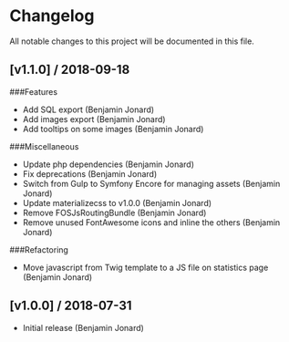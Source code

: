 # Changelog
All notable changes to this project will be documented in this file.

## [v1.1.0] / 2018-09-18
###Features
- Add SQL export (Benjamin Jonard)
- Add images export (Benjamin Jonard)
- Add tooltips on some images (Benjamin Jonard)

###Miscellaneous
- Update php dependencies (Benjamin Jonard)
- Fix deprecations (Benjamin Jonard)
- Switch from Gulp to Symfony Encore for managing assets (Benjamin Jonard)
- Update materializecss to v1.0.0 (Benjamin Jonard)
- Remove FOSJsRoutingBundle (Benjamin Jonard)
- Remove unused FontAwesome icons and inline the others (Benjamin Jonard)

###Refactoring
- Move javascript from Twig template to a JS file on statistics page (Benjamin Jonard)

## [v1.0.0] / 2018-07-31
- Initial release (Benjamin Jonard)

